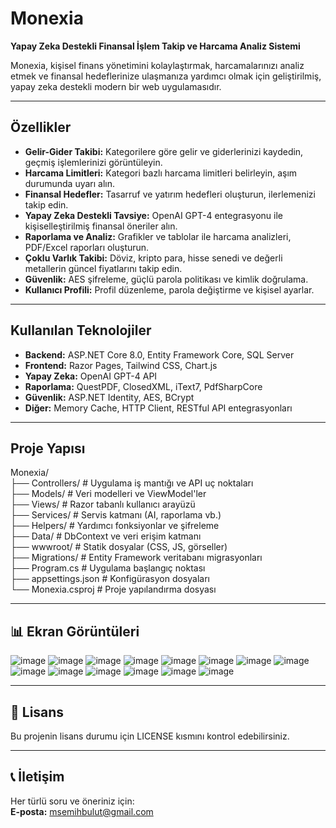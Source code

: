 # Monexia

**Yapay Zeka Destekli Finansal İşlem Takip ve Harcama Analiz Sistemi**

Monexia, kişisel finans yönetimini kolaylaştırmak, harcamalarınızı analiz etmek ve finansal hedeflerinize ulaşmanıza yardımcı olmak için geliştirilmiş, yapay zeka destekli modern bir web uygulamasıdır.

---

## Özellikler

- **Gelir-Gider Takibi:** Kategorilere göre gelir ve giderlerinizi kaydedin, geçmiş işlemlerinizi görüntüleyin.
- **Harcama Limitleri:** Kategori bazlı harcama limitleri belirleyin, aşım durumunda uyarı alın.
- **Finansal Hedefler:** Tasarruf ve yatırım hedefleri oluşturun, ilerlemenizi takip edin.
- **Yapay Zeka Destekli Tavsiye:** OpenAI GPT-4 entegrasyonu ile kişiselleştirilmiş finansal öneriler alın.
- **Raporlama ve Analiz:** Grafikler ve tablolar ile harcama analizleri, PDF/Excel raporları oluşturun.
- **Çoklu Varlık Takibi:** Döviz, kripto para, hisse senedi ve değerli metallerin güncel fiyatlarını takip edin.
- **Güvenlik:** AES şifreleme, güçlü parola politikası ve kimlik doğrulama.
- **Kullanıcı Profili:** Profil düzenleme, parola değiştirme ve kişisel ayarlar.

---

##  Kullanılan Teknolojiler

- **Backend:** ASP.NET Core 8.0, Entity Framework Core, SQL Server
- **Frontend:** Razor Pages, Tailwind CSS, Chart.js
- **Yapay Zeka:** OpenAI GPT-4 API
- **Raporlama:** QuestPDF, ClosedXML, iText7, PdfSharpCore
- **Güvenlik:** ASP.NET Identity, AES, BCrypt
- **Diğer:** Memory Cache, HTTP Client, RESTful API entegrasyonları

---

##  Proje Yapısı
Monexia/     
├── Controllers/ # Uygulama iş mantığı ve API uç noktaları     
├── Models/ # Veri modelleri ve ViewModel'ler    
├── Views/ # Razor tabanlı kullanıcı arayüzü     
├── Services/ # Servis katmanı (AI, raporlama vb.)    
├── Helpers/ # Yardımcı fonksiyonlar ve şifreleme    
├── Data/ # DbContext ve veri erişim katmanı    
├── wwwroot/ # Statik dosyalar (CSS, JS, görseller)    
├── Migrations/ # Entity Framework veritabanı migrasyonları    
├── Program.cs # Uygulama başlangıç noktası    
├── appsettings.json # Konfigürasyon dosyaları    
└── Monexia.csproj # Proje yapılandırma dosyası    



---


## 📊 Ekran Görüntüleri
![image](https://github.com/user-attachments/assets/b3cd491f-ce3f-4ce3-8bdc-4396e7ef6ea8)
![image](https://github.com/user-attachments/assets/e6aa2b7f-aaee-4a65-809d-d32c1e7a0b3c)
![image](https://github.com/user-attachments/assets/e7376e32-0bf6-4d8f-8d0f-2635845b7dfe)
![image](https://github.com/user-attachments/assets/fda3b0cc-5b26-4075-b7b9-f54e75570184)
![image](https://github.com/user-attachments/assets/ed76b183-6319-463e-ac9d-2d9679cc652e)
![image](https://github.com/user-attachments/assets/0052af01-8368-44fc-8acb-5799e6af7387)
![image](https://github.com/user-attachments/assets/d1833297-5512-426d-a8d7-82bca3e10d61)
![image](https://github.com/user-attachments/assets/65507b0b-c69b-4716-88a5-8a9cdf869100)
![image](https://github.com/user-attachments/assets/c4ebf01d-3e62-47f7-af3f-95b4ba17e1ce)
![image](https://github.com/user-attachments/assets/0a744441-0832-452e-991b-975a6332c8ad)
![image](https://github.com/user-attachments/assets/a16bfd40-ad62-443f-b6eb-6c59adf08bde)
![image](https://github.com/user-attachments/assets/bdbc6670-957b-404b-b1d3-f226b5e9451b)
![image](https://github.com/user-attachments/assets/40ebeb49-d78b-4b27-ba9c-95e4573a938f)
![image](https://github.com/user-attachments/assets/b910941d-d6e4-484b-b6f8-3429e16f0c80)


---


## 📄 Lisans

Bu projenin lisans durumu için LICENSE kısmını kontrol edebilirsiniz.

---

## 📞 İletişim

Her türlü soru ve öneriniz için:  
**E-posta:** msemihbulut@gmail.com
